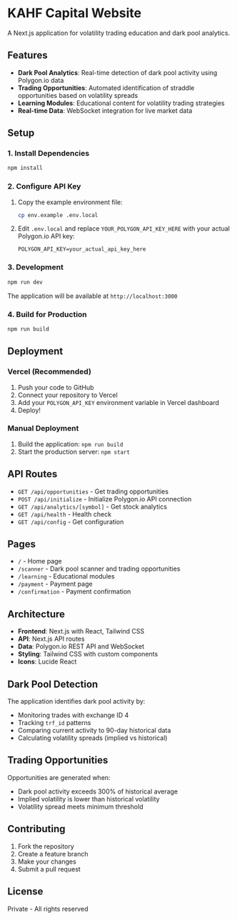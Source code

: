 # KAHF Capital Website

A Next.js application for volatility trading education and dark pool analytics.

## Features

- **Dark Pool Analytics**: Real-time detection of dark pool activity using Polygon.io data
- **Trading Opportunities**: Automated identification of straddle opportunities based on volatility spreads
- **Learning Modules**: Educational content for volatility trading strategies
- **Real-time Data**: WebSocket integration for live market data

## Setup

### 1. Install Dependencies

```bash
npm install
```

### 2. Configure API Key

1. Copy the example environment file:
   ```bash
   cp env.example .env.local
   ```

2. Edit `.env.local` and replace `YOUR_POLYGON_API_KEY_HERE` with your actual Polygon.io API key:
   ```
   POLYGON_API_KEY=your_actual_api_key_here
   ```

### 3. Development

```bash
npm run dev
```

The application will be available at `http://localhost:3000`

### 4. Build for Production

```bash
npm run build
```

## Deployment

### Vercel (Recommended)

1. Push your code to GitHub
2. Connect your repository to Vercel
3. Add your `POLYGON_API_KEY` environment variable in Vercel dashboard
4. Deploy!

### Manual Deployment

1. Build the application: `npm run build`
2. Start the production server: `npm start`

## API Routes

- `GET /api/opportunities` - Get trading opportunities
- `POST /api/initialize` - Initialize Polygon.io API connection
- `GET /api/analytics/[symbol]` - Get stock analytics
- `GET /api/health` - Health check
- `GET /api/config` - Get configuration

## Pages

- `/` - Home page
- `/scanner` - Dark pool scanner and trading opportunities
- `/learning` - Educational modules
- `/payment` - Payment page
- `/confirmation` - Payment confirmation

## Architecture

- **Frontend**: Next.js with React, Tailwind CSS
- **API**: Next.js API routes
- **Data**: Polygon.io REST API and WebSocket
- **Styling**: Tailwind CSS with custom components
- **Icons**: Lucide React

## Dark Pool Detection

The application identifies dark pool activity by:
- Monitoring trades with exchange ID 4
- Tracking `trf_id` patterns
- Comparing current activity to 90-day historical data
- Calculating volatility spreads (implied vs historical)

## Trading Opportunities

Opportunities are generated when:
- Dark pool activity exceeds 300% of historical average
- Implied volatility is lower than historical volatility
- Volatility spread meets minimum threshold

## Contributing

1. Fork the repository
2. Create a feature branch
3. Make your changes
4. Submit a pull request

## License

Private - All rights reserved

